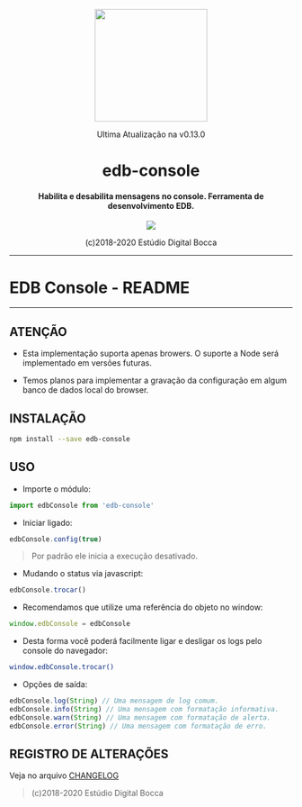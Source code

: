 <p align="center">
  <img src="https://estudiodigitalbocca.com.br/edb-logo.svg" width="200px">
  <p align="center">Ultima Atualização na v0.13.0</p>
  <h1 align="center">edb-console</h1>
  <h4 align="center">
    Habilita e desabilita mensagens no console. Ferramenta de desenvolvimento EDB.
  </h4>
  <p align="center">
    <img src="https://badgen.net/badge/version/v0.13.0/orange">
  </p>
  <p align="center">(c)2018-2020 Estúdio Digital Bocca</p>
</p>

---

# EDB Console - README

---

## ATENÇÃO

- Esta implementação suporta apenas browers. O suporte a Node será implementado em versões futuras.

- Temos planos para implementar a gravação da configuração em algum banco de dados local do browser.

## INSTALAÇÃO

```bash
npm install --save edb-console
```

## USO

- Importe o módulo:

```js
import edbConsole from 'edb-console'
```

- Iniciar ligado:

```js
edbConsole.config(true)
```

> Por padrão ele inicia a execução desativado.

- Mudando o status via javascript:

```js
edbConsole.trocar()
```

- Recomendamos que utilize uma referência do objeto no window:

```js
window.edbConsole = edbConsole
```

- Desta forma você poderá facilmente ligar e desligar os logs pelo console do navegador:

```bash
window.edbConsole.trocar()
```

- Opções de saída:

```javascript
edbConsole.log(String) // Uma mensagem de log comum.
edbConsole.info(String) // Uma mensagem com formatação informativa.
edbConsole.warn(String) // Uma mensagem com formatação de alerta.
edbConsole.error(String) // Uma mensagem com formatação de erro.
```

## REGISTRO DE ALTERAÇÕES

Veja no arquivo [CHANGELOG](CHANGELOG.md)

> (c)2018-2020 Estúdio Digital Bocca
